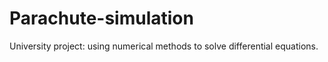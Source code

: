 # Parachute-simulation
University project: using numerical methods to solve differential equations.

